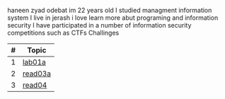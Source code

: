 haneen zyad odebat im 22 years old I studied managment information system 
I live in jerash 
i love learn more abut programing and information security 
I have participated in a number of information security competitions such as CTFs Challinges




\#|Topic
---|---
1  |[lab01a](lab01a.md)
2  |[read03a](read03a.md)
3  |[read04](read04.md)